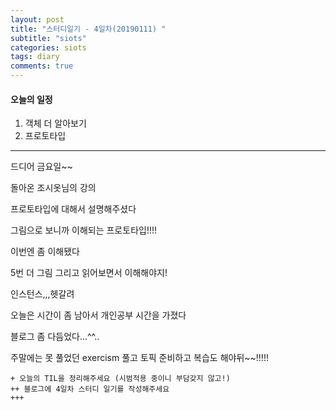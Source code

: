 ```yaml
---
layout: post
title: "스터디일기 - 4일차(20190111) "
subtitle: "siots"
categories: siots
tags: diary
comments: true
---
```


#### 오늘의 일정

1. 객체 더 알아보기
1. 프로토타입

---

드디어 금요일~~

돌아온 조시옷님의 강의

프로토타입에 대해서 설명해주셨다

그림으로 보니까 이해되는 프로토타입!!!!

이번엔 좀 이해됐다

5번 더 그림 그리고 읽어보면서 이해해야지!

인스턴스,,,헷갈려

오늘은 시간이 좀 남아서 개인공부 시간을 가졌다

블로그 좀 다듬었다...^^..

주말에는 못 풀었던 exercism 풀고
토픽 준비하고
복습도 해야뒤~~!!!!!

```
+ 오늘의 TIL을 정리해주세요 (시범적용 중이니 부담갖지 않고!)
++ 블로그에 4일차 스터디 일기를 작성해주세요
+++
```
